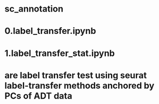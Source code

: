 # sc_annotation

# 0.label_transfer.ipynb
# 1.label_transfer_stat.ipynb
# are label transfer test using seurat label-transfer methods anchored by PCs of ADT data

